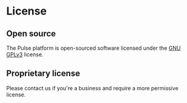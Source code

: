 # License

## Open source
The Pulse platform is open-sourced software licensed under the [GNU GPLv3](https://choosealicense.com/licenses/gpl-3.0/) license.

## Proprietary license
Please contact us if you're a business and require a more permissive license.